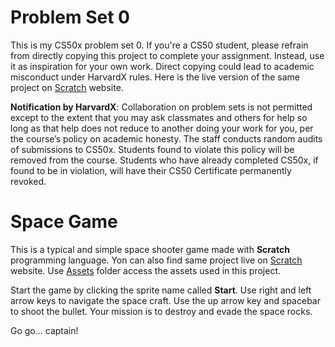 # Problem Set 0
This is my CS50x problem set 0. If you're a CS50 student, please refrain from directly copying this project to complete your assignment. Instead, use it as inspiration for your own work. Direct copying could lead to academic misconduct under HarvardX rules. Here is the live version of the same project on [Scratch](https://scratch.mit.edu/projects/939903003/) website.

**Notification by HarvardX**: 
Collaboration on problem sets is not permitted except to the extent that you may ask classmates and others for help so long as that help does not reduce to another doing your work for you, per the course’s policy on academic honesty. The staff conducts random audits of submissions to CS50x. Students found to violate this policy will be removed from the course. Students who have already completed CS50x, if found to be in violation, will have their CS50 Certificate permanently revoked.

# Space Game
This is a typical and simple space shooter game made with **Scratch** programming language. Yon can also find same project live on [Scratch](https://scratch.mit.edu/projects/939903003/) website. Use [Assets](./Assets/) folder access the assets used in this project.

Start the game by clicking the sprite name called **Start**. Use right and left arrow keys to navigate the space craft. Use the up arrow key and spacebar to shoot the bullet. Your mission is to destroy and evade the space rocks.

Go go... captain!